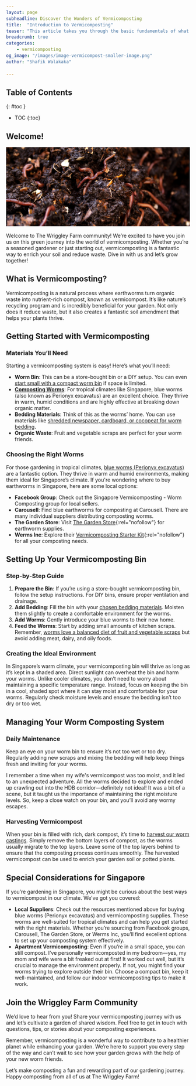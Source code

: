 ```yaml
---
layout: page
subheadline: Discover the Wonders of Vermicomposting
title:  "Introduction to Vermicomposting"
teaser: "This article takes you through the basic fundamentals of what is required to start your own vermicomposting journey. Details within each step would be covered in their individual articles."
breadcrumb: true
categories:
    - vermicomposting
og_image: "/images/image-vermicompost-smaller-image.png"
author: "Shafik Walakaka"

---
```

## **Table of Contents**
{: #toc }
*  TOC
{:toc}


## Welcome!
![A bunch of blue worms wriggling comfortably in healthy pile of compost](/images/vermicompost.png)

Welcome to The Wriggley Farm community! We’re excited to have you join us on this green journey into the world of vermicomposting. Whether you’re a seasoned gardener or just starting out, vermicomposting is a fantastic way to enrich your soil and reduce waste. Dive in with us and let’s grow together!



## What is Vermicomposting?

Vermicomposting is a natural process where earthworms turn organic waste into nutrient-rich compost, known as vermicompost. It’s like nature’s recycling program and is incredibly beneficial for your garden. Not only does it reduce waste, but it also creates a fantastic soil amendment that helps your plants thrive.


## Getting Started with Vermicomposting


### Materials You’ll Need

Starting a vermicomposting system is easy! Here’s what you’ll need:



* **Worm Bin**: This can be a store-bought bin or a DIY setup. You can even [start small with a compact worm bin](/vermicomposting/choosing-the-correct-vermiculture-bin/) if space is limited.
* **[Composting Worms](/vermicomposting/best-species-vermicomposting/)**: For tropical climates like Singapore, blue worms (also known as Perionyx excavatus) are an excellent choice. They thrive in warm, humid conditions and are highly effective at breaking down organic matter.
* **Bedding Materials**: Think of this as the worms’ home. You can use materials like [shredded newspaper, cardboard, or cocopeat for worm bedding](/vermicomposting/worm-bedding-materials/).
* **Organic Waste**: Fruit and vegetable scraps are perfect for your worm friends.


### Choosing the Right Worms

For those gardening in tropical climates, [blue worms (Perionyx excavatus)](/vermicomposting/best-species-vermicomposting/) are a fantastic option. They thrive in warm and humid environments, making them ideal for Singapore’s climate. If you're wondering where to buy earthworms in Singapore, here are some local options:



* **Facebook Group**: Check out the Singapore Vermicomposting - Worm Composting group for local sellers.
* **Carousell**: Find blue earthworms for composting at Carousell. There are many individual suppliers distributing composting worms.
* **The Garden Store**: Visit [The Garden Store](https://www.thegardenstore.sg/Earthworms){:rel="nofollow"} for earthworm supplies.
* **Werms Inc**: Explore their [Vermicomposting Starter Kit](https://wermsinc.com/product/vermi-composting-starter-kit/){:rel="nofollow"} for all your composting needs.


## Setting Up Your Vermicomposting Bin


### Step-by-Step Guide



1. **Prepare the Bin**: If you’re using a store-bought vermicomposting bin, follow the setup instructions. For DIY bins, ensure proper ventilation and drainage.
2. **Add Bedding**: Fill the bin with your [chosen bedding materials](/vermicomposting/worm-bedding-materials/). Moisten them slightly to create a comfortable environment for the worms.
3. **Add Worms**: Gently introduce your blue worms to their new home.
4. **Feed the Worms**: Start by adding small amounts of kitchen scraps. Remember, [worms love a balanced diet of fruit and vegetable scraps](/vermicomposting/what-do-worms-eat/) but avoid adding meat, dairy, and oily foods.


### Creating the Ideal Environment

In Singapore’s warm climate, your vermicomposting bin will thrive as long as it’s kept in a shaded area. Direct sunlight can overheat the bin and harm your worms. Unlike cooler climates, you don’t need to worry about maintaining a specific temperature range. Instead, focus on keeping the bin in a cool, shaded spot where it can stay moist and comfortable for your worms. Regularly check moisture levels and ensure the bedding isn’t too dry or too wet.


## Managing Your Worm Composting System


### Daily Maintenance

Keep an eye on your worm bin to ensure it’s not too wet or too dry. Regularly adding new scraps and mixing the bedding will help keep things fresh and inviting for your worms.

I remember a time when my wife's vermicompost was too moist, and it led to an unexpected adventure. All the worms decided to explore and ended up crawling out into the HDB corridor—definitely not ideal! It was a bit of a scene, but it taught us the importance of maintaining the right moisture levels. So, keep a close watch on your bin, and you’ll avoid any wormy escapes.


### Harvesting Vermicompost

When your bin is filled with rich, dark compost, it’s time to [harvest our worm castings](/vermicomposting/how-harvest-worm-castings/). Simply remove the bottom layers of compost, as the worms usually migrate to the top layers. Leave some of the top layers behind to ensure that the composting process continues smoothly. The harvested vermicompost can be used to enrich your garden soil or potted plants.


## Special Considerations for Singapore

If you’re gardening in Singapore, you might be curious about the best ways to vermicompost in our climate. We’ve got you covered:



* **Local Suppliers**: Check out the resources mentioned above for buying blue worms (Perionyx excavatus) and vermicomposting supplies. These worms are well-suited for tropical climates and can help you get started with the right materials. Whether you’re sourcing from Facebook groups, Carousell, The Garden Store, or Werms Inc, you’ll find excellent options to set up your composting system effectively.
* **Apartment Vermicomposting**: Even if you’re in a small space, you can still compost. I’ve personally vermicomposted in my bedroom—yes, my mom and wife were a bit freaked out at first! It worked out well, but it’s crucial to manage the environment properly. If not, you might find your worms trying to explore outside their bin. Choose a compact bin, keep it well-maintained, and follow our indoor vermicomposting tips to make it work.


## Join the Wriggley Farm Community

We’d love to hear from you! Share your vermicomposting journey with us and let’s cultivate a garden of shared wisdom. Feel free to get in touch with questions, tips, or stories about your composting experiences.

Remember, vermicomposting is a wonderful way to contribute to a healthier planet while enhancing your garden. We’re here to support you every step of the way and can’t wait to see how your garden grows with the help of your new worm friends.

Let’s make composting a fun and rewarding part of our gardening journey. Happy composting from all of us at The Wriggley Farm!